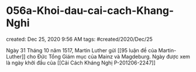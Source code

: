# 056a-Khoi-dau-cai-cach-Khang-Nghi

created: Dec 25, 2020 9:56 AM
tags: #created/2020/Dec/25

Ngày 31 Tháng 10 năm 1517, Martin Luther gửi [[95 luận đề của Martin-Luther]] cho Đức Tổng Giám mục của Mainz và Magdeburg. Ngày được xem là ngày khởi đầu của [[Cải Cách Kháng Nghị P-201206-2247]]
